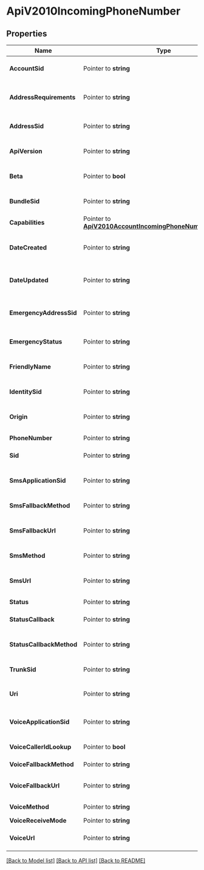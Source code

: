 # ApiV2010IncomingPhoneNumber

## Properties

Name | Type | Description | Notes
------------ | ------------- | ------------- | -------------
**AccountSid** | Pointer to **string** | The SID of the Account that created the resource |
**AddressRequirements** | Pointer to **string** | Whether the phone number requires an Address registered with Twilio. |
**AddressSid** | Pointer to **string** | The SID of the Address resource associated with the phone number |
**ApiVersion** | Pointer to **string** | The API version used to start a new TwiML session |
**Beta** | Pointer to **bool** | Whether the phone number is new to the Twilio platform |
**BundleSid** | Pointer to **string** | The SID of the Bundle resource associated with number |
**Capabilities** | Pointer to [**ApiV2010AccountIncomingPhoneNumberCapabilities**](ApiV2010AccountIncomingPhoneNumberCapabilities.md) |  |
**DateCreated** | Pointer to **string** | The RFC 2822 date and time in GMT that the resource was created |
**DateUpdated** | Pointer to **string** | The RFC 2822 date and time in GMT that the resource was last updated |
**EmergencyAddressSid** | Pointer to **string** | The emergency address configuration to use for emergency calling |
**EmergencyStatus** | Pointer to **string** | Whether the phone number is enabled for emergency calling |
**FriendlyName** | Pointer to **string** | The string that you assigned to describe the resource |
**IdentitySid** | Pointer to **string** | The SID of the Identity resource associated with number |
**Origin** | Pointer to **string** | The phone number's origin. Can be twilio or hosted. |
**PhoneNumber** | Pointer to **string** | The phone number in E.164 format |
**Sid** | Pointer to **string** | The unique string that identifies the resource |
**SmsApplicationSid** | Pointer to **string** | The SID of the application that handles SMS messages sent to the phone number |
**SmsFallbackMethod** | Pointer to **string** | The HTTP method used with sms_fallback_url |
**SmsFallbackUrl** | Pointer to **string** | The URL that we call when an error occurs while retrieving or executing the TwiML |
**SmsMethod** | Pointer to **string** | The HTTP method to use with sms_url |
**SmsUrl** | Pointer to **string** | The URL we call when the phone number receives an incoming SMS message |
**Status** | Pointer to **string** |  |
**StatusCallback** | Pointer to **string** | The URL to send status information to your application |
**StatusCallbackMethod** | Pointer to **string** | The HTTP method we use to call status_callback |
**TrunkSid** | Pointer to **string** | The SID of the Trunk that handles calls to the phone number |
**Uri** | Pointer to **string** | The URI of the resource, relative to `https://api.twilio.com` |
**VoiceApplicationSid** | Pointer to **string** | The SID of the application that handles calls to the phone number |
**VoiceCallerIdLookup** | Pointer to **bool** | Whether to lookup the caller's name |
**VoiceFallbackMethod** | Pointer to **string** | The HTTP method used with voice_fallback_url |
**VoiceFallbackUrl** | Pointer to **string** | The URL we call when an error occurs in TwiML |
**VoiceMethod** | Pointer to **string** | The HTTP method used with the voice_url |
**VoiceReceiveMode** | Pointer to **string** |  |
**VoiceUrl** | Pointer to **string** | The URL we call when the phone number receives a call |

[[Back to Model list]](../README.md#documentation-for-models) [[Back to API list]](../README.md#documentation-for-api-endpoints) [[Back to README]](../README.md)


